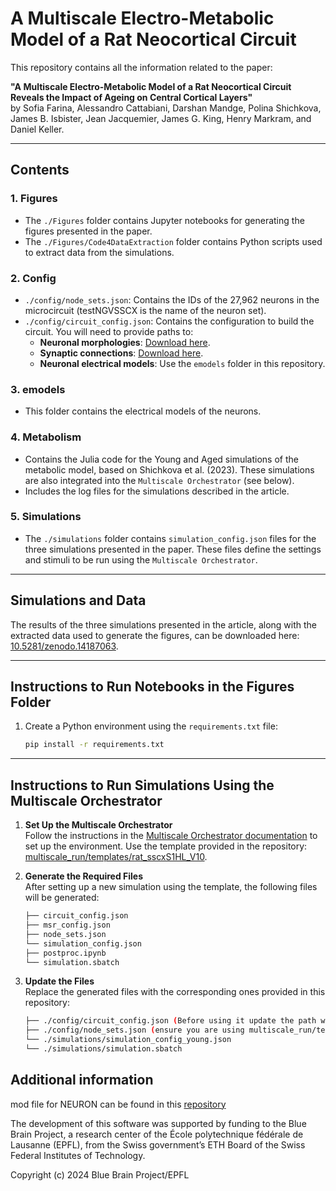 # A Multiscale Electro-Metabolic Model of a Rat Neocortical Circuit

This repository contains all the information related to the paper:

**"A Multiscale Electro-Metabolic Model of a Rat Neocortical Circuit Reveals the Impact of Ageing on Central Cortical Layers"**  
by Sofia Farina, Alessandro Cattabiani, Darshan Mandge, Polina Shichkova, James B. Isbister, Jean Jacquemier, James G. King, Henry Markram, and Daniel Keller.

---

## Contents

### 1. Figures
- The `./Figures` folder contains Jupyter notebooks for generating the figures presented in the paper.
- The `./Figures/Code4DataExtraction` folder contains Python scripts used to extract data from the simulations.

### 2. Config
- `./config/node_sets.json`: Contains the IDs of the 27,962 neurons in the microcircuit (testNGVSSCX is the name of the neuron set).
- `./config/circuit_config.json`: Contains the configuration to build the circuit. You will need to provide paths to:
  - **Neuronal morphologies**: [Download here](https://zenodo.org/records/8155899).
  - **Synaptic connections**: [Download here](https://zenodo.org/records/11113043).
  - **Neuronal electrical models**: Use the `emodels` folder in this repository.

### 3. emodels
- This folder contains the electrical models of the neurons.

### 4. Metabolism
- Contains the Julia code for the Young and Aged simulations of the metabolic model, based on Shichkova et al. (2023). These simulations are also integrated into the `Multiscale Orchestrator` (see below).
- Includes the log files for the simulations described in the article.

### 5. Simulations
- The `./simulations` folder contains `simulation_config.json` files for the three simulations presented in the paper. These files define the settings and stimuli to be run using the `Multiscale Orchestrator`.

---

## Simulations and Data
The results of the three simulations presented in the article, along with the extracted data used to generate the figures, can be downloaded here: [10.5281/zenodo.14187063](https://doi.org/10.5281/zenodo.14187063).

---
## Instructions to Run Notebooks in the Figures Folder

1. Create a Python environment using the `requirements.txt` file:
   ```bash
   pip install -r requirements.txt
   
---
## Instructions to Run Simulations Using the Multiscale Orchestrator

1. **Set Up the Multiscale Orchestrator**  
   Follow the instructions in the [Multiscale Orchestrator documentation](https://multiscalerun.readthedocs.io/stable/) to set up the environment. Use the template provided in the repository:  
   [multiscale_run/templates/rat_sscxS1HL_V10](https://github.com/BlueBrain/MultiscaleRun/tree/main).

2. **Generate the Required Files**  
   After setting up a new simulation using the template, the following files will be generated:
   ```bash
   ├── circuit_config.json
   ├── msr_config.json
   ├── node_sets.json
   └── simulation_config.json
   ├── postproc.ipynb
   └── simulation.sbatch

4. **Update the Files**  
Replace the generated files with the corresponding ones provided in this repository:
   ```bash
   ├── ./config/circuit_config.json (Before using it update the path with emodels morphologies, synaptic connection)
   ├── ./config/node_sets.json (ensure you are using multiscale_run/templates/rat_sscxS1HL_V10)
   └── ./simulations/simulation_config_young.json
   └── ./simulations/simulation.sbatch

## Additional information
mod file for NEURON can be found in this [repository](https://github.com/BlueBrain/neurodamus-models/tree/main/neocortex/mod/metabolism)


The development of this software was supported by funding to the Blue Brain Project, a research center of the École polytechnique fédérale de Lausanne (EPFL), from the Swiss government’s ETH Board of the Swiss Federal Institutes of Technology.

Copyright (c) 2024 Blue Brain Project/EPFL
